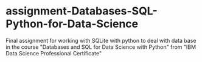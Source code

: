 # assignment-Databases-SQL-Python-for-Data-Science
Final assignment for working with SQLite with python to deal with data base in the course "Databases and SQL for Data Science with Python" from "IBM Data Science Professional Certificate"
